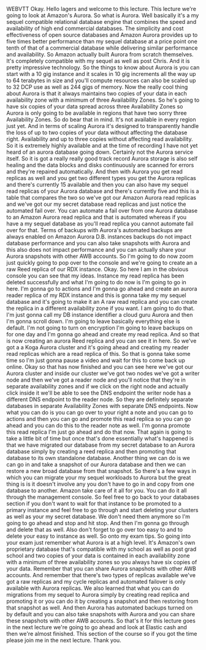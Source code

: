  
 WEBVTT 
 Okay. 
 Hello lagers and welcome to this lecture. 
 This lecture we're going to look at Amazon's Aurora. 
 So what is Aurora. 
 Well basically it's a my sequel compatible relational database engine that combines the speed and availability 
 of high end commercial databases. 
 The simplicity and cost effectiveness of open source databases and Amazon Aurora provides up to five 
 times better performance than my sequel database at a price point one tenth of that of a commercial 
 database while delivering similar performance and availability. 
 So Amazon actually built Aurora from scratch themselves. 
 It's completely compatible with my sequel as well as post Chris. 
 And it is pretty impressive technology. 
 So the things to know about Aurora is you can start with a 10 gig instance and it scales in 10 gig increments 
 all the way up to 64 terabytes in size and you'll compute resources can also be scaled up to 32 DCP 
 use as well as 244 gigs of memory. 
 Now the really cool thing about Aurora is that it always maintains two copies of your data in each availability 
 zone with a minimum of three Availability Zones. 
 So he's going to have six copies of your data spread across three Availability Zones so Aurora is only 
 going to be available in regions that have two sorry three Availability Zones. 
 So do bear that in mind. 
 It's not available in every region just yet. 
 And in terms of scaling Aurora it's designed to transparently handle the loss of up to two copies of 
 your data without affecting the database right. 
 Availability and up to three copies without affecting read availability. 
 So it is extremely highly available and at the time of recording I have not yet heard of an aurora database 
 going down. 
 Certainly not the Aurora service itself. 
 So it is got a really really good track record Aurora storage is also self healing and the data blocks 
 and disks continuously are scanned for errors and they're repaired automatically. 
 And then with Aurora you get read replicas as well and you get two different types you get the Aurora 
 replicas and there's currently 15 available and then you can also have my sequel read replicas of your 
 Aurora database and there's currently five and this is a table that compares the two so we've got our 
 Amazon Aurora read replicas and we've got our my secret database read replicas and just notice the automated 
 fail over. 
 You can automate a fail over from one Aurora database to an Amazon Aurora read replica and that is automated 
 whereas if you have a my sequel database as you'll read replica you cannot automate fail over for that. 
 Terms of backups with Aurora's automated backups are always enabled on Amazon Aurora D.B. instances 
 backups do not impact database performance and you can also take snapshots with Aurora and this also 
 does not impact performance and you can actually share your Aurora snapshots with other AWB accounts. 
 So I'm going to do now zoom just quickly going to pop over to the console and we're going to create 
 an a raw Reed replica of our RDX instance. 
 Okay. 
 So here I am in the obvious console you can see that my ideas. 
 Instance my read replica has been deleted successfully and what I'm going to do now is I'm going to 
 go in here. 
 I'm gonna go to actions and I'm gonna go ahead and create an aurora reader replica of my RDX instance 
 and this is gonna take my my sequel database and it's going to make it an A raw read replica and you 
 can create the replica in a different availability zone if you want. 
 I am going to do that. 
 I'm just gonna call my DB instance identifier a cloud guru Aurora and then I'm gonna scroll down. 
 I'm going to leave basically everything else is default. 
 I'm not going to turn on encryption I'm going to leave backups on for one day and I'm gonna go ahead 
 and create my read replica. 
 And so that is now creating an aurora Reed replica and you can see it in here. 
 So we've got a a Koga Aurora cluster and it's going ahead and creating my reader read replicas which 
 are a read replica of this. 
 So that is gonna take some time so I'm just gonna pause a video and wait for this to come back up online. 
 Okay so that has now finished and you can see here we've got our Aurora cluster and inside our cluster 
 we've got two nodes we've got a writer node and then we've got a reader node and you'll notice that 
 they're in separate availability zones and if we click on the right node and actually click inside it 
 we'll be able to see the DNS endpoint the writer node has a different DNS endpoint to the reader node. 
 So they are definitely separate databases in separate Availability Zones with separate DNS endpoints. 
 Now what you can do is you can go over to your right a note and you can go to actions and then you can 
 go and promote this read replica so you can go ahead and you can do this to the reader note as well. 
 I'm gonna promote this read replica I'm just go ahead and do that now. 
 That again is going to take a little bit of time but once that's done essentially what's happened is 
 that we have migrated our database from my secret database to an Aurora database simply by creating 
 a reed replica and then promoting that database to its own standalone database. 
 Another thing we can do is we can go in and take a snapshot of our Aurora database and then we can restore 
 a new broad database from that snapshot. 
 So there's a few ways in which you can migrate your my sequel workloads to Aurora but the great thing 
 is is it doesn't involve any you don't have to go in and copy from one database to another. 
 Amazon take care of it all for you. 
 You can do it all through the management console. 
 So feel free to go back to your databases section if you don't want to wait for that instance to be 
 promoted to a primary instance and feel free to go through and start deleting your clusters as well 
 as your my secret database. 
 We don't need them anymore so I'm going to go ahead and stop and hit stop. 
 And then I'm gonna go through and delete that as well. 
 Also don't forget to go over too easy to and to delete your easy to instance as well. 
 So onto my exam tips. 
 So going into your exam just remember what Aurora is at a high level. 
 It's Amazon's own proprietary database that's compatible with my school as well as post grad school 
 and two copies of your data is contained in each availability zone with a minimum of three availability 
 zones so you always have six copies of your data. 
 Remember that you can share Aurora snapshots with other AWB accounts. 
 And remember that there's two types of replicas available we've got a raw replicas and my cycle replicas 
 and automated failover is only available with Aurora replicas. 
 We also learned that what you can do migrations from my sequel to Aurora simply by creating read replica 
 and promoting it or you can do it by creating a snapshot and then restoring from that snapshot as well. 
 And then Aurora has automated backups turned on by default and you can also take snapshots with Aurora 
 and you can share these snapshots with other AWB accounts. 
 So that's it for this lecture goes in the next lecture we're going to go ahead and look at Elastic cash 
 and then we're almost finished. 
 This section of the course so if you got the time please join me in the next lecture. 
 Thank you.